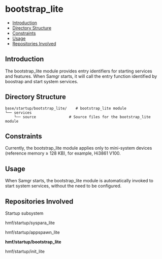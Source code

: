 # bootstrap\_lite<a name="EN-US_TOPIC_0000001082300996"></a>

-   [Introduction](#section469617221261)
-   [Directory Structure](#section1464106163817)
-   [Constraints](#section12212842173518)
-   [Usage](#section1483211215513)
-   [Repositories Involved](#section641143415335)

## Introduction<a name="section469617221261"></a>

The bootstrap\_lite module provides entry identifiers for starting services and features. When Samgr starts, it will call the entry function identified by boostrap and start system services.

## Directory Structure<a name="section1464106163817"></a>

```
base/startup/bootstrap_lite/    # bootstrap_lite module
└── services
    └── source               # Source files for the bootstrap_lite module
```

## Constraints<a name="section12212842173518"></a>

Currently, the bootstrap\_lite module applies only to mini-system devices \(reference memory ≥ 128 KB\), for example, Hi3861 V100.

## Usage<a name="section1483211215513"></a>

When Samgr starts, the bootstrap\_lite module is automatically invoked to start system services, without the need to be configured.

## Repositories Involved<a name="section641143415335"></a>

Startup subsystem

hmf/startup/syspara\_lite

hmf/startup/appspawn\_lite

**hmf/startup/bootstrap\_lite**

hmf/startup/init\_lite

